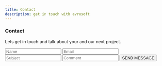 ```yaml
---
title: Contact
description: get in touch with avrosoft
---
```


<!-- Contact Section -->
<div class="w3-container w3-padding-32" id="contact">
  <h3 class="w3-border-bottom w3-border-light-grey w3-padding-16">Contact</h3>
  <p></p>
  <p id='message'>Lets get in touch and talk about your and our next project.</p>
  <form>
    <input class="w3-input" type="text" placeholder="Name" required name="name">
    <input class="w3-input w3-section" type="text" placeholder="Email" required name="email">
    <input class="w3-input w3-section" type="text" placeholder="Subject" required name="title">
    <input class="w3-input w3-section" type="text" placeholder="Comment" required name="text">
    <button class="w3-button w3-black w3-section" type="submit">
      <i class="fa fa-paper-plane"></i> SEND MESSAGE
    </button>
  </form>
</div>

<script type="text/javascript">
$(function(){
  $('form').submit(function(event) {
    var dat = {
      'name': $('input[name=name]').val(),
      'email': $('input[name=email]').val(),
      'title': $('input[name=title]').val(),
      'text': $('input[name=text]').val(),
      'source': 'avrosoft',
      'status': 'new'
    }

    $.ajax({
      type: 'POST',
      url: 'https://contact.tinkor.com/api.php/records/contacts',
      data: dat,
      dataType: 'json',
      encode: true
    })
    .done(function(data) {
      console.log('success' + data);
      $('form :input').val('');
      $('#message').text('Thank you for the message! We will contact you shortly.')
    })
    .fail(function(data) {
      console.error(data)
    })

    event.preventDefault()
  })
})
</script>